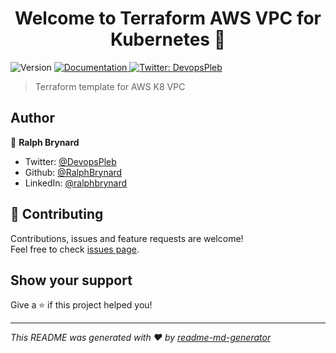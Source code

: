 <h1 align="center">Welcome to Terraform AWS VPC for Kubernetes 👋</h1>
<p>
  <img alt="Version" src="https://img.shields.io/badge/version-1.0.0--dev-blue.svg?cacheSeconds=2592000" />
  <a href="https://dev-aws-kubernetes-vpc.readthedocs.io/en/latest/" target="_blank">
    <img alt="Documentation" src="https://img.shields.io/badge/documentation-yes-brightgreen.svg" />
  </a>
  <a href="https://twitter.com/DevopsPleb" target="_blank">
    <img alt="Twitter: DevopsPleb" src="https://img.shields.io/twitter/follow/DevopsPleb.svg?style=social" />
  </a>
</p>

> Terraform template for AWS K8 VPC

## Author

👤 **Ralph Brynard**

* Twitter: [@DevopsPleb](https://twitter.com/DevopsPleb)
* Github: [@RalphBrynard](https://github.com/RalphBrynard)
* LinkedIn: [@ralphbrynard](https://linkedin.com/in/ralphbrynard)

## 🤝 Contributing

Contributions, issues and feature requests are welcome!<br />Feel free to check [issues page](https://github.com/BrynardSecurity/dev-aws-kubernetes-vpc/issues). 

## Show your support

Give a ⭐️ if this project helped you!

***
_This README was generated with ❤️ by [readme-md-generator](https://github.com/kefranabg/readme-md-generator)_